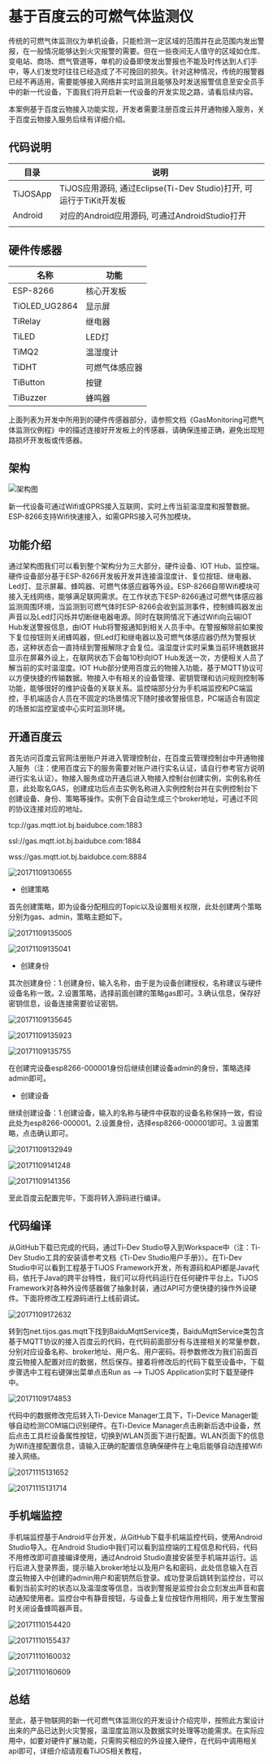 #    基于百度云的可燃气体监测仪

传统的可燃气体监测仪为单机设备，只能检测一定区域的范围并在此范围内发出警报，在一般情况能够达到火灾报警的需要。但在一些夜间无人值守的区域如仓库、变电站、商场、燃气管道等，单机的设备即使发出警报也不能及时传达到人们手中，等人们发觉时往往已经造成了不可挽回的损失。针对这种情况，传统的报警器已经不再适用，需要能够接入网络并实时监测且能够及时发送报警信息至安全员手中的新一代设备，下面我们将开启新一代设备的开发实现之路，请看后续内容。

本案例基于百度云物接入功能实现，开发者需要注册百度云并开通物接入服务，关于百度云物接入服务后续有详细介绍。

## 代码说明

| 目录       | 说明                                       |
| -------- | ---------------------------------------- |
| TiJOSApp | TiJOS应用源码, 通过Eclipse(Ti-Dev Studio)打开, 可运行于TiKit开发板 |
| Android  | 对应的Android应用源码, 可通过AndroidStudio打开       |
|          |                                          |



## 硬件传感器

| 名称            | 功能      |
| ------------- | ------- |
| ESP-8266      | 核心开发板   |
| TiOLED_UG2864 | 显示屏     |
| TiRelay       | 继电器     |
| TiLED         | LED灯    |
| TiMQ2         | 温湿度计    |
| TiDHT         | 可燃气体感应器 |
| TiButton      | 按键      |
| TiBuzzer      | 蜂鸣器     |

上面列表为开发中所用到的硬件传感器部分，请参照文档《GasMonitoring可燃气体监测仪例程》中的描述连接好开发板上的传感器，请确保连接正确，避免出现短路损坏开发板或传感器。

## 架构

![架构图](./img/architecture.png)

新一代设备可通过Wifi或GPRS接入互联网，实时上传当前温湿度和报警数据。ESP-8266支持Wifi快速接入，如需GPRS接入可外加模块。

## 功能介绍

通过架构图我们可以看到整个架构分为三大部分，硬件设备、IOT Hub、监控端。硬件设备部分基于ESP-8266开发板开发并连接温湿度计、复位按钮、继电器、Led灯、显示屏幕、蜂鸣器、可燃气体感应器等外设。ESP-8266自带Wifi模块可接入无线网络，能够满足联网需求。在工作状态下ESP-8266通过可燃气体感应器监测周围环境，当监测到可燃气体时ESP-8266会收到监测事件，控制蜂鸣器发出声音以及Led灯闪烁并切断继电器电源。同时在联网情况下通过Wifi向云端IOT Hub发送警报信息，由IOT Hub将警报通知到相关人员手中。在警报解除前如果按下复位按钮则关闭蜂鸣器，但Led灯和继电器以及可燃气体感应器仍然为警报状态，这种状态会一直持续到警报解除才会复位。温湿度计实时采集当前环境数据并显示在屏幕外设上，在联网状态下会每10秒向IOT Hub发送一次，方便相关人员了解当前的实时温湿度。IOT Hub部分使用百度云的物接入功能，基于MQTT协议可以方便快捷的传输数据。物接入中有相关的设备管理、密钥管理和访问规则控制等功能，能够很好的维护设备的关联关系。监控端部分分为手机端监控和PC端监控，手机端适合人员在不固定的场景情况下随时接收警报信息，PC端适合有固定的场景如监控室或中心实时监测环境。

## 开通百度云

首先访问百度云官网注册账户并进入管理控制台，在百度云管理控制台中开通物接入服务（注：使用百度云下的服务需要对账户进行实名认证，请自行参考官方说明进行实名认证）。物接入服务成功开通后进入物接入控制台创建实例，实例名称任意，此处取名GAS，创建成功后点击实例名称进入实例控制台并在实例控制台下创建设备、身份、策略等操作。实例下会自动生成三个broker地址，可通过不同的协议连接对应的地址。

tcp://gas.mqtt.iot.bj.baidubce.com:1883

ssl://gas.mqtt.iot.bj.baidubce.com:1884

wss://gas.mqtt.iot.bj.baidubce.com:8884

![20171109130655](./img/20171109130655.png)

- 创建策略

首先创建策略，即为设备分配相应的Topic以及设置相关权限，此处创建两个策略分别为gas、admin，策略主题如下。

![20171109135005](./img/20171109135005.png)

![20171109135041](./img/20171109135041.png)

- 创建身份

其次创建身份：1.创建身份，输入名称，由于是为设备创建授权，名称建议与硬件设备名称一致。2.设置策略，选择前面创建的策略gas即可。3.确认信息，保存好密钥信息，设备连接需要验证密钥。

![20171109135645](./img/20171109135645.png)

![20171109135923](./img/20171109135923.png)

![20171109135755](./img/20171109135755.png)

在创建完设备esp8266-000001身份后继续创建设备admin的身份，策略选择admin即可。

- 创建设备

继续创建设备：1.创建设备，输入的名称与硬件中获取的设备名称保持一致，假设此处为esp8266-000001。2.设置身份，选择esp8266-000001即可。3.设置策略，点击确认即可。

![20171109132949](./img/20171109132949.png)

![20171109141248](./img/20171109141248.png)

![20171109141356](./img/20171109141356.png)

至此百度云配置完毕，下面将转入源码进行编译。

## 代码编译

从GitHub下载已完成的代码，通过Ti-Dev Studio导入到Workspace中（注：Ti-Dev Studio工具的安装请参考文档《Ti-Dev Studio用户手册》）。在Ti-Dev Studio中可以看到工程基于TiJOS Framework开发，所有源码和API都是Java代码，依托于Java的跨平台特性，我们可以将代码运行在任何硬件平台上。TiJOS Framework对各种外设传感器做了抽象封装，通过API可方便快捷的操作外设硬件。下面将修改工程源码进行上线前调试。

![20171109172632](./img/20171109172632.png)



转到包net.tijos.gas.mqtt下找到BaiduMqttService类，BaiduMqttService类包含基于MQTT协议的接入百度云的代码，在代码前面部分有与连接相关的常量参数，分别对应设备名称、broker地址、用户名、用户密码。将参数修改为我们前面百度云物接入配置对应的数据，然后保存。接着将修改后的代码下载至设备中，下载步骤选中工程右键弹出菜单点击Run as --> TiJOS Application实时下载至硬件中。

![20171109174853](./img/20171109174853.png)

代码中的数据修改完后转入Ti-Device Manager工具下，Ti-Device Manager能够自动检测COM端口识别硬件。在Ti-Device Manager点击刷新后选中设备，然后点击工具栏设备属性按钮，切换到WLAN页面下进行配置。WLAN页面下的信息为Wifi连接配置信息，请输入正确的配置信息确保硬件在上电后能够自动连接Wifi接入网络。

![20171115131652](./img/20171115131652.png)

![20171115131714](./img/20171115131714.png)

## 手机端监控

手机端监控基于Android平台开发，从GitHub下载手机端监控代码，使用Android Studio导入。在Android Studio中我们可以看到监控端的工程信息和代码，代码不用修改即可直接编译使用，通过Android Studio直接安装至手机端并运行。运行后进入登录界面，提示输入broker地址以及用户名和密码，此处信息输入在百度云物接入中创建的admin用户和密钥然后登录。成功登录后跳转到监控台，可以看到当前实时的状态以及温湿度等信息，当收到警报是监控台会立刻发出声音和震动通知使用者。监控台中有静音按钮，与设备上复位按钮作用相同，用于发生警报时关闭设备蜂鸣器声音。

![20171110154420](./img/20171110154420.png)

![20171110155437](./img/20171110155437.png)

![20171110160032](./img/20171110160032.png)

![20171110160609](./img/20171110160609.png)

## 总结

至此，基于物联网的新一代可燃气体监测仪的开发设计介绍完毕，按照此方案设计出来的产品已达到火灾警报，温湿度监测以及数据实时处理等功能需求。在实际应用中，如要对硬件扩展功能，只需购买相应的外设接入硬件，在代码中调用相关api即可，详细介绍请观看TiJOS相关教程，
